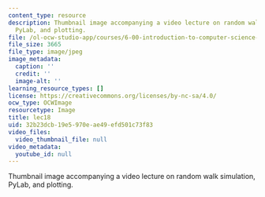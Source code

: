 ```yaml
---
content_type: resource
description: Thumbnail image accompanying a video lecture on random walk simulation,
  PyLab, and plotting.
file: /ol-ocw-studio-app/courses/6-00-introduction-to-computer-science-and-programming-fall-2008/32b23dcb19e5970eae49efd501c73f83_lec18.jpg
file_size: 3665
file_type: image/jpeg
image_metadata:
  caption: ''
  credit: ''
  image-alt: ''
learning_resource_types: []
license: https://creativecommons.org/licenses/by-nc-sa/4.0/
ocw_type: OCWImage
resourcetype: Image
title: lec18
uid: 32b23dcb-19e5-970e-ae49-efd501c73f83
video_files:
  video_thumbnail_file: null
video_metadata:
  youtube_id: null
---
```

Thumbnail image accompanying a video lecture on random walk simulation, PyLab, and plotting.